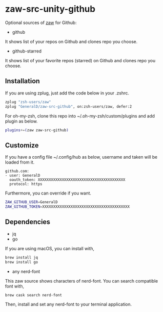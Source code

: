 # zaw-src-unity-github

Optional sources of [zaw](https://github.com/zsh-users/zaw) for Github:

- github

It shows list of your repos on Github and clones repo you choose.

- github-starred

It shows list of your favorite repos (starred) on Github and clones repo you choose.

## Installation

If you are using zplug, just add the code below in your .zshrc.

```zsh
zplug "zsh-users/zaw"
zplug "GeneralD/zaw-src-github", on:zsh-users/zaw, defer:2
```

For oh-my-zsh, clone this repo into ~/.oh-my-zsh/custom/plugins and add plugin as below.

```zsh
plugins+=(zaw zaw-src-github)
```

## Customize

If you have a config file ~/.config/hub as below, username and taken will be loaded from it.

```
github.com:
- user: GeneralD
  oauth_token: XXXXXXXXXXXXXXXXXXXXXXXXXXXXXXXXXXXXXXXX
  protocol: https
```

Furthermore, you can override if you want.

```zsh
ZAW_GITHUB_USER=GeneralD
ZAW_GITHUB_TOKEN=XXXXXXXXXXXXXXXXXXXXXXXXXXXXXXXXXXXXXXXX
```

## Dependencies

- jq
- go

If you are using macOS, you can install with,

```sh
brew install jq
brew install go
```

- any nerd-font

This zaw source shows characters of nerd-font.
You can search compatible font with,

```sh
brew cask search nerd-font
```

Then, install and set any nerd-font to your terminal application.
